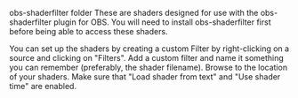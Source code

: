 obs-shaderfilter folder
These are shaders designed for use with the obs-shaderfilter plugin for OBS. You will need to install obs-shaderfilter first before being able to access these shaders.

You can set up the shaders by creating a custom Filter by right-clicking on a source and clicking on "Filters". Add a custom filter and name it something you can remember (preferably, the shader filename). Browse to the location of your shaders. Make sure that "Load shader from text" and "Use shader time" are enabled.